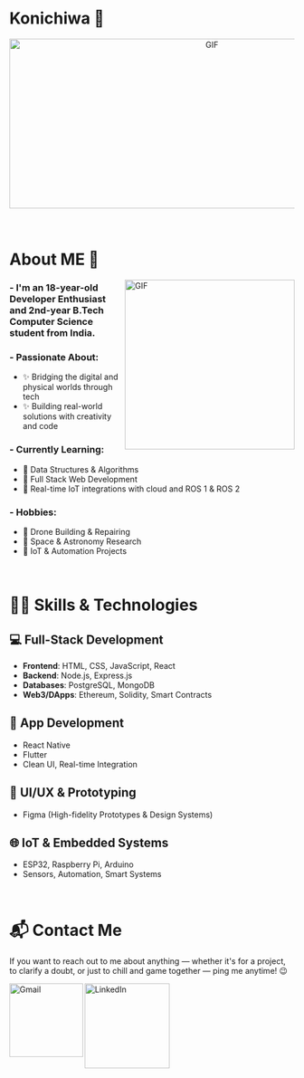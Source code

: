# Konichiwa 👋

<div align="center">
  <img height="300" width="700" alt="GIF" src="https://cdn.pixabay.com/animation/2022/11/16/14/56/14-56-49-778_512.gif">
</div>

</br>
</br>

# About ME 💬

<img height="300" width="300" align="right" alt="GIF" src="https://c.tenor.com/BuxxcnJXnCgAAAAC/tenor.gif">

### - I'm an 18-year-old Developer Enthusiast and 2nd-year B.Tech Computer Science student from India.

### - Passionate About:
- ✨ Bridging the digital and physical worlds through tech  
- ✨ Building real-world solutions with creativity and code  

### - Currently Learning:
- 🚀 Data Structures & Algorithms  
- 🤖 Full Stack Web Development  
- 📡 Real-time IoT integrations with cloud and ROS 1 & ROS 2  

### - Hobbies:
- 🚁 Drone Building & Repairing  
- 🔭 Space & Astronomy Research  
- 🔧 IoT & Automation Projects  

</br>

# 👨‍💻 Skills & Technologies

## 💻 Full-Stack Development
- **Frontend**: HTML, CSS, JavaScript, React  
- **Backend**: Node.js, Express.js  
- **Databases**: PostgreSQL, MongoDB  
- **Web3/DApps**: Ethereum, Solidity, Smart Contracts  

## 📱 App Development
- React Native  
- Flutter  
- Clean UI, Real-time Integration  

## 🧠 UI/UX & Prototyping
- Figma (High-fidelity Prototypes & Design Systems)  

## 🌐 IoT & Embedded Systems
- ESP32, Raspberry Pi, Arduino  
- Sensors, Automation, Smart Systems  

</br>



# 📬 Contact Me

If you want to reach out to me about anything — whether it's for a project, to clarify a doubt, or just to chill and game together — ping me anytime! 😉

<p>
  <a href="mailto:sivsagar29112006@gmail.com">
    <img align="left" alt="Gmail" width="130" src="https://github.com/Xx-Ashutosh-xX/Xx-Ashutosh-xX/blob/master/assets/icons/gmail.png" />
  </a>
  <a href="https://in.linkedin.com/in/siv-sagar-114b6a2a9">
    <img align="left" alt="LinkedIn" width="150" src="https://github.com/Xx-Ashutosh-xX/Xx-Ashutosh-xX/blob/master/assets/icons/linkedin.png" />
  </a>
</p>

</br>
</br>
</br>
